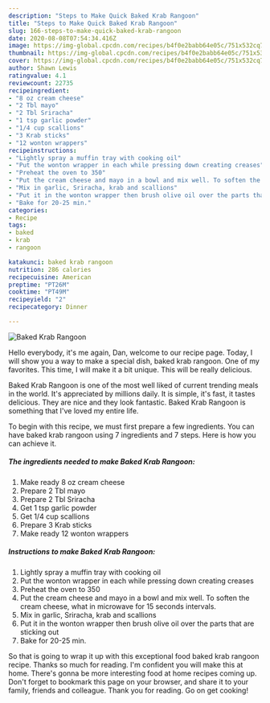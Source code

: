 ```yaml
---
description: "Steps to Make Quick Baked Krab Rangoon"
title: "Steps to Make Quick Baked Krab Rangoon"
slug: 166-steps-to-make-quick-baked-krab-rangoon
date: 2020-08-08T07:54:34.416Z
image: https://img-global.cpcdn.com/recipes/b4f0e2babb64e05c/751x532cq70/baked-krab-rangoon-recipe-main-photo.jpg
thumbnail: https://img-global.cpcdn.com/recipes/b4f0e2babb64e05c/751x532cq70/baked-krab-rangoon-recipe-main-photo.jpg
cover: https://img-global.cpcdn.com/recipes/b4f0e2babb64e05c/751x532cq70/baked-krab-rangoon-recipe-main-photo.jpg
author: Shawn Lewis
ratingvalue: 4.1
reviewcount: 22735
recipeingredient:
- "8 oz cream cheese"
- "2 Tbl mayo"
- "2 Tbl Sriracha"
- "1 tsp garlic powder"
- "1/4 cup scallions"
- "3 Krab sticks"
- "12 wonton wrappers"
recipeinstructions:
- "Lightly spray a muffin tray with cooking oil"
- "Put the wonton wrapper in each while pressing down creating creases"
- "Preheat the oven to 350"
- "Put the cream cheese and mayo in a bowl and mix well. To soften the cream cheese, what in microwave for 15 seconds intervals."
- "Mix in garlic, Sriracha, krab and scallions"
- "Put it in the wonton wrapper then brush olive oil over the parts that are sticking out"
- "Bake for 20-25 min."
categories:
- Recipe
tags:
- baked
- krab
- rangoon

katakunci: baked krab rangoon 
nutrition: 286 calories
recipecuisine: American
preptime: "PT26M"
cooktime: "PT49M"
recipeyield: "2"
recipecategory: Dinner

---
```



![Baked Krab Rangoon](https://img-global.cpcdn.com/recipes/b4f0e2babb64e05c/751x532cq70/baked-krab-rangoon-recipe-main-photo.jpg)

Hello everybody, it's me again, Dan, welcome to our recipe page. Today, I will show you a way to make a special dish, baked krab rangoon. One of my favorites. This time, I will make it a bit unique. This will be really delicious.



Baked Krab Rangoon is one of the most well liked of current trending meals in the world. It's appreciated by millions daily. It is simple, it's fast, it tastes delicious. They are nice and they look fantastic. Baked Krab Rangoon is something that I've loved my entire life.


To begin with this recipe, we must first prepare a few ingredients. You can have baked krab rangoon using 7 ingredients and 7 steps. Here is how you can achieve it.

<!--inarticleads1-->

##### The ingredients needed to make Baked Krab Rangoon:

1. Make ready 8 oz cream cheese
1. Prepare 2 Tbl mayo
1. Prepare 2 Tbl Sriracha
1. Get 1 tsp garlic powder
1. Get 1/4 cup scallions
1. Prepare 3 Krab sticks
1. Make ready 12 wonton wrappers




<!--inarticleads2-->

##### Instructions to make Baked Krab Rangoon:

1. Lightly spray a muffin tray with cooking oil
1. Put the wonton wrapper in each while pressing down creating creases
1. Preheat the oven to 350
1. Put the cream cheese and mayo in a bowl and mix well. To soften the cream cheese, what in microwave for 15 seconds intervals.
1. Mix in garlic, Sriracha, krab and scallions
1. Put it in the wonton wrapper then brush olive oil over the parts that are sticking out
1. Bake for 20-25 min.




So that is going to wrap it up with this exceptional food baked krab rangoon recipe. Thanks so much for reading. I'm confident you will make this at home. There's gonna be more interesting food at home recipes coming up. Don't forget to bookmark this page on your browser, and share it to your family, friends and colleague. Thank you for reading. Go on get cooking!
